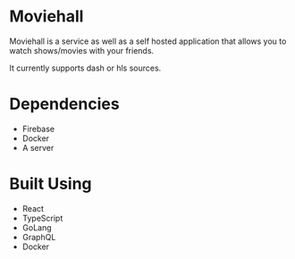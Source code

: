 # Moviehall

Moviehall is a service as well as a self hosted application that allows you to watch shows/movies with your friends.

It currently supports dash or hls sources.

# Dependencies

 - Firebase
 - Docker
 - A server
 
 # Built Using
  - React
  - TypeScript
  - GoLang
  - GraphQL
  - Docker
